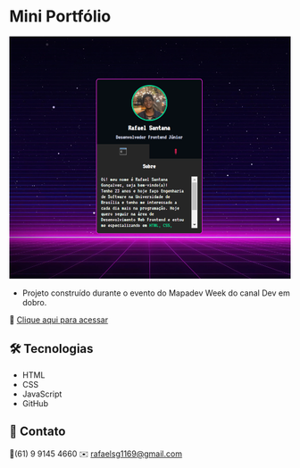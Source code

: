 # Mini Portfólio

![Imagem do mini portfólio](https://raw.githubusercontent.com/rafs11/mini-portfolio/main/src/images/mini-portfolio.png)

- Projeto construído durante o evento do Mapadev Week do canal Dev em dobro.

🔗 [Clique aqui para acessar](https://rafs11.github.io/mini-portfolio/)


## 🛠️ Tecnologias

- HTML
- CSS
- JavaScript
- GitHub


## 💙 Contato

📱(61) 9 9145 4660
✉️ rafaelsg1169@gmail.com
